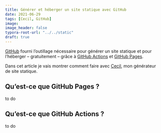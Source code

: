 ```yaml
---
title: Générer et héberger un site statique avec GitHub
date: 2021-06-29
tags: [Cecil, GitHub]
image: 
image_header: false
typora-root-url: "../../static"
draft: true
---
```

[GitHub](https://github.com) fourni l’outillage nécessaire pour générer un site statique et pour l’héberger  – gratuitement –  grâce à [GitHub Actions](https://github.com/features/actions) et [GitHub Pages](https://pages.github.com/).

Dans cet article je vais montrer comment faire avec [Cecil](https://cecil.app), mon générateur de site statique.
<!-- break -->

## Qu’est-ce que GitHub Pages ?

to do

## Qu’est-ce que GitHub Actions ?

to do

